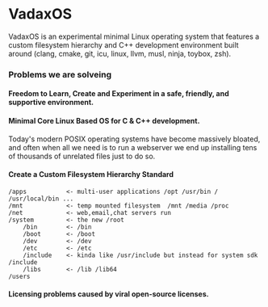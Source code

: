 # VadaxOS
VadaxOS is an experimental minimal Linux operating system that features a custom filesystem hierarchy and C++ development environment built around (clang, cmake, git, icu, linux, llvm, musl, ninja, toybox, zsh).



### Problems we are solveing

#### Freedom to Learn, Create and Experiment in a safe, friendly, and supportive environment.

#### Minimal Core Linux Based OS for C & C++ development.
Today's modern POSIX operating systems have become massively bloated, and often when all we need is to run a webserver we end up installing tens of thousands of unrelated files just to do so. 

#### Create a Custom Filesystem Hierarchy Standard

```
/apps			<- multi-user applications /opt /usr/bin / /usr/local/bin ...
/mnt			<- temp mounted filesystem	/mnt /media /proc 
/net			<- web,email,chat servers run
/system			<- the new /root 
	/bin		<- /bin
	/boot		<- /boot
	/dev		<- /dev
	/etc		<- /etc
	/include	<- kinda like /usr/include but instead for system sdk /include 
	/libs		<- /lib /lib64
/users
```

#### Licensing problems caused by viral open-source licenses.
